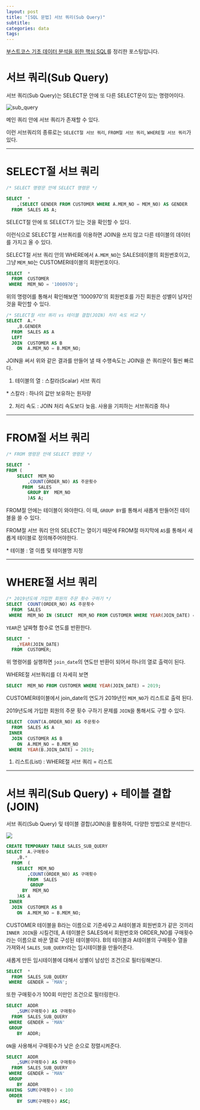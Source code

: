 ```yaml
---
layout: post
title: "[SQL 문법] 서브 쿼리(Sub Query)"
subtitle:
categories: data
tags:
---
```


[부스트코스 기초 데이터 분석을 위한 핵심 SQL](https://www.boostcourse.org/ds102/joinLectures/114920)를 정리한 포스팅입니다.

# 서브 쿼리(Sub Query)

서브 쿼리(Sub Query)는 SELECT문 안에 또 다른 SELECT문이 있는 명령어이다.

![sub_query](https://cphinf.pstatic.net/mooc/20210305_136/1614903608992WnyUl_PNG/image.PNG)

메인 쿼리 안에 서브 쿼리가 존재할 수 있다.

이런 서브쿼리의 종류로는 `SELECT절 서브 쿼리`, `FROM절 서브 쿼리`, `WHERE절 서브 쿼리`가 있다.

---

# SELECT절 서브 쿼리

```sql
/* SELECT 명령문 안에 SELECT 명령문 */

SELECT  *
	,(SELECT GENDER FROM CUSTOMER WHERE A.MEM_NO = MEM_NO) AS GENDER
  FROM  SALES AS A;
```

SELECT절 안에 또 SELECT가 있는 것을 확인할 수 있다.

이런식으로 SELECT절 서브쿼리를 이용하면 JOIN을 쓰지 않고 다른 테이블의 데이터를 가지고 올 수 있다.

SELECT절 서브 쿼리 안의 WHERE에서 `A.MEM_NO`는 SALES테이블의 회원번호이고, 그냥 `MEM_NO`는 CUSTOMER테이블의 회원번호이다.

```sql
SELECT  *
  FROM  CUSTOMER
 WHERE  MEM_NO = '1000970';
```

위의 명령어를 통해서 확인해보면 '1000970'의 회원번호를 가진 회원은 성별이 남자인것을 확인할 수 있다.

```sql
/* SELECT절 서브 쿼리 vs 테이블 결합(JOIN) 처리 속도 비교 */
SELECT  A.*
	,B.GENDER
  FROM  SALES AS A
  LEFT
  JOIN  CUSTOMER AS B
    ON  A.MEM_NO = B.MEM_NO;
```

JOIN을 써서 위와 같은 결과를 만들어 낼 때 수행속도는 JOIN을 쓴 쿼리문이 훨씬 빠르다.

1. 테이블의 열 : 스칼라(Scalar) 서브 쿼리

\* 스칼라 : 하나의 값만 보유하는 원자량

2. 처리 속도 : JOIN 처리 속도보다 늦음. 사용을 기피하는 서브쿼리중 하나

---

# FROM절 서브 쿼리

```sql
/* FROM 명령문 안에 SELECT 명령문 */

SELECT  *
FROM (
	SELECT  MEM_NO
		,COUNT(ORDER_NO) AS 주문횟수
      FROM  SALES
		GROUP BY  MEM_NO
		)AS A;
```

FROM절 안에는 테이블이 와야한다. 이 때, `GROUP BY`를 통해서 새롭게 만들어진 테이블을 쓸 수 있다.

FROM절 서브 쿼리 안의 SELECT는 열이기 때문에 FROM절 마지막에 `AS`를 통해서 새롭게 테이블로 정의해주어야한다.

\* 테이블 : 열 이름 및 테이블명 지정

---

# WHERE절 서브 쿼리

```sql
/* 2019년도에 가입한 회원의 주문 횟수 구하기 */
SELECT  COUNT(ORDER_NO) AS 주문횟수
  FROM  SALES
 WHERE  MEM_NO IN (SELECT  MEM_NO FROM CUSTOMER WHERE YEAR(JOIN_DATE) = 2019);
```

`YEAR`은 날짜형 함수로 연도를 반환한다.

```sql
SELECT  *
	,YEAR(JOIN_DATE)
  FROM  CUSTOMER;
```

위 명령어를 실행하면 `join_date`의 연도만 반환이 되어서 하나의 열로 출력이 된다.

WHERE절 서브쿼리를 더 자세히 보면

```sql
SELECT  MEM_NO FROM CUSTOMER WHERE YEAR(JOIN_DATE) = 2019;
```

CUSTOMER테이블에서 join_date의 연도가 2019년인 `MEM_NO`가 리스트로 출력 된다.

2019년도에 가입한 회원의 주문 횟수 구하기 문제를 `JOIN`을 통해서도 구할 수 있다.

```sql
SELECT  COUNT(A.ORDER_NO) AS 주문횟수
  FROM  SALES AS A
 INNER
  JOIN  CUSTOMER AS B
    ON  A.MEM_NO = B.MEM_NO
 WHERE  YEAR(B.JOIN_DATE) = 2019;
```

1. 리스트(List) : WHERE절 서브 쿼리 = 리스트

---

# 서브 쿼리(Sub Query) + 테이블 결합(JOIN)

서브 쿼리(Sub Query) 및 테이블 결합(JOIN)을 활용하여, 다양한 방법으로 분석한다.

![](https://cphinf.pstatic.net/mooc/20210309_49/1615295494896vpb6j_PNG/_2.png)

```sql
CREATE TEMPORARY TABLE SALES_SUB_QUERY
SELECT  A.구매횟수
	,B.*
  FROM  (
	SELECT  MEM_NO
		,COUNT(ORDER_NO) AS 구매횟수
        FROM  SALES
		 GROUP
      BY  MEM_NO
	)AS A
 INNER
  JOIN  CUSTOMER AS B
    ON  A.MEM_NO = B.MEM_NO;
```

CUSTOMER 테이블을 B라는 이름으로 기준세우고 A테이블과 회원번호가 같은 것끼리 `INNER JOIN`을 시킬건데, A 테이블은 SALES에서 회원번호와 ORDER_NO를 구매횟수라는 이름으로 바꾼 열로 구성된 테이블이다. B의 테이블과 A테이블의 구매횟수 열을 가져와서 `SALES_SUB_QUERY`라는 임시테이블을 만들어준다.

새롭게 만든 임시테이블에 대해서 성별이 남성인 조건으로 필터링해본다.

```sql
SELECT  *
  FROM  SALES_SUB_QUERY
 WHERE  GENDER = 'MAN';
```

또한 구매횟수가 100회 미만인 조건으로 필터링한다.

```sql
SELECT  ADDR
	,SUM(구매횟수) AS 구매횟수
  FROM  SALES_SUB_QUERY
 WHERE  GENDER = 'MAN'
 GROUP
    BY  ADDR;
```

`ON`을 사용해서 구매횟수가 낮은 순으로 정렬시켜준다.

```sql
SELECT  ADDR
	,SUM(구매횟수) AS 구매횟수
  FROM  SALES_SUB_QUERY
 WHERE  GENDER = 'MAN'
 GROUP
    BY  ADDR
HAVING  SUM(구매횟수) < 100
 ORDER
    BY  SUM(구매횟수) ASC;
```
